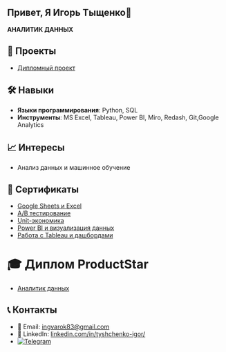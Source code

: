 ## Привет, Я Игорь Тыщенко👋

 **AНАЛИТИК ДАННЫХ**

## 🚀 Проекты
- [Дипломный проект](Дипломная_работа.pdf)
 
## 🛠️ Навыки
- **Языки программирования**: Python, SQL  
- **Инструменты**: MS Excel, Tableau, Power BI, Miro, Redash, Git,Google Analytics

## 📈 Интересы
- Анализ данных и машинное обучение

## 📜  Cертификаты
-  [Google Sheets и Excel](СертификатGooglSheets.jpg)
-  [A/B тестирование](СертификатABтест.jpg)
-  [Unit-экономика](СертификатUNITЭкономика.jpg)
-  [Power BI и визуализация данных](СертификатPowerBI.jpg)
-  [Работа с Tableau и дашбордами](СертификатTableau.jpg)


# 🎓 Диплом ProductStar
- [Аналитик данных](ДипломProductStar1.jpg)

## 📞 Контакты
- 📧 Email: [ingvarok83@gmail.com](mailto:ingvarok83@gmail.com)
- 💼 LinkedIn: [linkedin.com/in/tyshchenko-igor/](https://linkedin.com/in/tyshchenko-igor/)
- [![Telegram](https://img.shields.io/badge/Telegram-0088CC?style=flat&logo=telegram&logoColor=white)](https://t.me/karabasbarbas)

